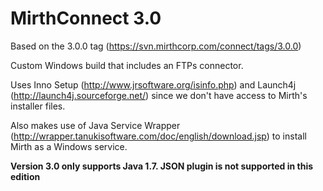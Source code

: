 MirthConnect 3.0
================

Based on the 3.0.0 tag (https://svn.mirthcorp.com/connect/tags/3.0.0)

Custom Windows build that includes an FTPs connector.

Uses Inno Setup (http://www.jrsoftware.org/isinfo.php) and Launch4j (http://launch4j.sourceforge.net/) since we don't have access to Mirth's installer files.  

Also makes use of Java Service Wrapper (http://wrapper.tanukisoftware.com/doc/english/download.jsp) to install Mirth as a Windows service.

**Version 3.0 only supports Java 1.7. JSON plugin is not supported in this edition**